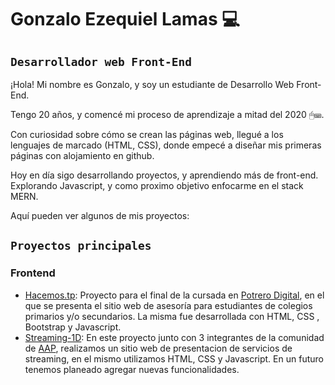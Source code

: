 # **Gonzalo Ezequiel Lamas** 💻

## `Desarrollador web Front-End`

¡Hola! Mi nombre es Gonzalo, y soy un estudiante de Desarrollo Web Front-End.

Tengo 20 años, y comencé mi proceso de aprendizaje a mitad del 2020 🖱⌨.

Con curiosidad sobre cómo se crean las páginas web, llegué a los lenguajes de marcado (HTML, CSS), donde empecé a diseñar mis primeras páginas con alojamiento en github.

Hoy en día sigo desarrollando proyectos, y aprendiendo más de front-end. Explorando Javascript, y como proximo objetivo enfocarme en el stack MERN.

Aquí pueden ver algunos de mis proyectos:

## `Proyectos principales`

### **Frontend**
- [Hacemos.tp](https://github.com/gonzalolamas/Proyecto-integrador-Potrero-Digital-Clases-particulares "Hacemos.tp"): Proyecto para el final de la cursada en [Potrero Digital](http://https://potrerodigital.org/ "Potrero Digital"), en el que se presenta el sitio web de asesoría para estudiantes de colegios primarios y/o secundarios. La misma fue desarrollada con HTML, CSS , Bootstrap y Javascript.
- [Streaming-1D](https://github.com/AP-openProjects/streaming-1D/tree/develop "Streaming-1D"): En este proyecto junto con 3 integrantes de la comunidad de [AAP](https://aprendeaprogramar.dev/ "AAP"), realizamos un sitio web de presentacion de servicios de streaming, en el mismo utilizamos HTML, CSS y Javascript. En un futuro tenemos planeado agregar nuevas funcionalidades.
